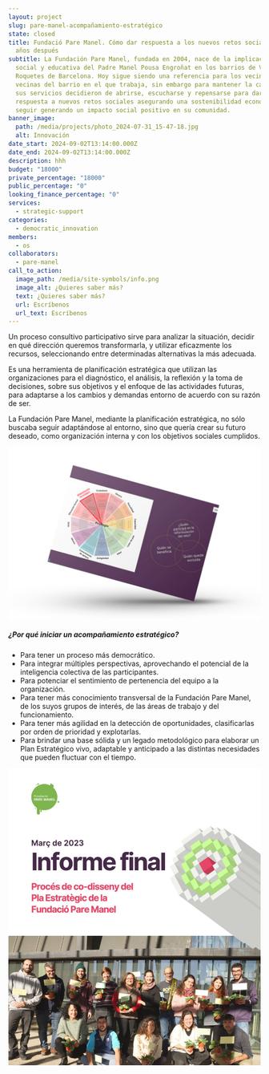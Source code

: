 ```yaml
---
layout: project
slug: pare-manel-acompañamiento-estratégico
state: closed
title: Fundació Pare Manel. Cómo dar respuesta a los nuevos retos sociales 20
  años después
subtitle: La Fundación Pare Manel, fundada en 2004, nace de la implicación
  social y educativa del Padre Manel Pousa Engroñat en los barrios de Verdún-Les
  Roquetes de Barcelona. Hoy sigue siendo una referencia para los vecinos y
  vecinas del barrio en el que trabaja, sin embargo para mantener la calidad de
  sus servicios decidieron de abrirse, escucharse y repensarse para dar
  respuesta a nuevos retos sociales asegurando una sostenibilidad económica y
  seguir generando un impacto social positivo en su comunidad.
banner_image:
  path: /media/projects/photo_2024-07-31_15-47-18.jpg
  alt: Innovación
date_start: 2024-09-02T13:14:00.000Z
date_end: 2024-09-02T13:14:00.000Z
description: hhh
budget: "18000"
private_percentage: "18000"
public_percentage: "0"
looking_finance_percentage: "0"
services:
  - strategic-support
categories:
  - democratic_innovation
members:
  - os
collaborators:
  - pare-manel
call_to_action:
  image_path: /media/site-symbols/info.png
  image_alt: ¿Quieres saber más?
  text: ¿Quieres saber más?
  url: Escríbenos
  url_text: Escríbenos
---
```

Un proceso consultivo participativo sirve para analizar la situación, decidir en qué dirección queremos transformarla, y utilizar eficazmente los recursos, seleccionando entre determinadas alternativas la más adecuada.

Es una herramienta de planificación estratégica que utilizan las organizaciones para el diagnóstico, el análisis, la reflexión y la toma de decisiones, sobre sus objetivos y el enfoque de las actividades futuras, para adaptarse a los cambios y demandas entorno de acuerdo con su razón de ser.

La Fundación Pare Manel, mediante la planificación estratégica, no sólo buscaba seguir adaptándose al entorno, sino que quería crear su futuro deseado, como organización interna y con los objetivos sociales cumplidos.

![](/media/photo_2024-07-31_15-47-11.jpg "Formación del grupo motor del taller. Taller Banco Comun de Datos impartido por Platoniq en el IES Antonio Dominguez Ortiz. // ZEMOS98. Antonio Miñán. CC BY-NC-ND")

##### ¿Por qué iniciar un acompañamiento estratégico?

* Para tener un proceso más democrático.
* Para integrar múltiples perspectivas, aprovechando el potencial de la inteligencia colectiva de las participantes.
* Para potenciar el sentimiento de pertenencia del equipo a la organización.
* Para tener más conocimiento transversal de la Fundación Pare Manel, de los suyos grupos de interés, de las áreas de trabajo y del funcionamiento.
* Para tener más agilidad en la detección de oportunidades, clasificarlas por orden de prioridad y explotarlas.
* Para brindar una base sólida y un legado metodológico para elaborar un Plan Estratégico vivo, adaptable y anticipado a las distintas necesidades que pueden fluctuar con el tiempo.

![Informe Final](/media/photo_2024-07-31_15-47-06.jpg "Informe Final")
